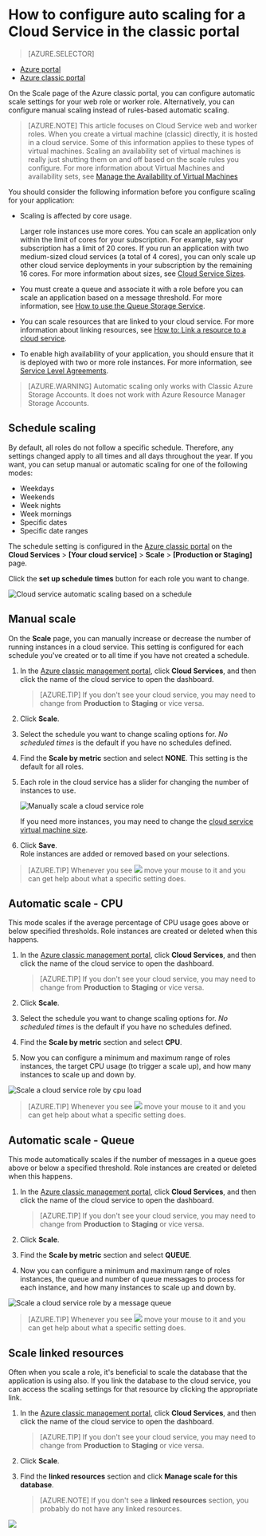 <properties
	pageTitle="Auto scale a cloud service in the portal | Azure"
	description="(classic) Learn how to use the classic portal to configure auto scale rules for a cloud service web role or worker role in Azure."
	services="cloud-services"
	documentationCenter=""
	authors="Thraka"
	manager="timlt"
	editor=""/>

<tags
	ms.service="cloud-services"
	ms.workload="tbd"
	ms.tgt_pltfrm="na"
	ms.devlang="na"
	ms.topic="article"
	ms.date="02/27/2017"
	ms.author="adegeo"
	wacn.date=""/>


# How to configure auto scaling for a Cloud Service in the classic portal

> [AZURE.SELECTOR]
- [Azure portal](/documentation/articles/cloud-services-how-to-scale-portal/)
- [Azure classic portal](/documentation/articles/cloud-services-how-to-scale/)

On the Scale page of the Azure classic portal, you can configure automatic scale settings for your web role or worker role. Alternatively, you can configure manual scaling instead of rules-based automatic scaling.

>[AZURE.NOTE] This article focuses on Cloud Service web and worker roles. When you create a virtual machine (classic) directly, it is hosted in a cloud service. Some of this information applies to these types of virtual machines. Scaling an availability set of virtual machines is really just shutting them on and off based on the scale rules you configure. For more information about Virtual Machines and availability sets, see [Manage the Availability of Virtual Machines](../virtual-machines/virtual-machines-windows-classic-configure-availability.md)

You should consider the following information before you configure scaling for your application:

- Scaling is affected by core usage.

    Larger role instances use more cores. You can scale an application only within the limit of cores for your subscription. For example, say your subscription has a limit of 20 cores. If you run an application with two medium-sized cloud services (a total of 4 cores), you can only scale up other cloud service deployments in your subscription by the remaining 16 cores. For more information about sizes, see [Cloud Service Sizes](cloud-services-sizes-specs.md).

- You must create a queue and associate it with a role before you can scale an application based on a message threshold. For more information, see [How to use the Queue Storage Service](/documentation/articles/storage-dotnet-how-to-use-queues/).

- You can scale resources that are linked to your cloud service. For more information about linking resources, see [How to: Link a resource to a cloud service](/documentation/articles/cloud-services-how-to-manage/#how-to-link-a-resource-to-a-cloud-service).

- To enable high availability of your application, you should ensure that it is deployed with two or more role instances. For more information, see [Service Level Agreements](/support/legal/sla).

> [AZURE.WARNING]
> Automatic scaling only works with Classic Azure Storage Accounts. It does not work with Azure Resource Manager Storage Accounts.

## Schedule scaling
By default, all roles do not follow a specific schedule. Therefore, any settings changed apply to all times and all days throughout the year. If you want, you can setup manual or automatic scaling for one of the following modes:

- Weekdays
- Weekends
- Week nights
- Week mornings
- Specific dates
- Specific date ranges

The schedule setting is configured in the [Azure classic portal](https://manage.windowsazure.cN/) on the  
**Cloud Services** > **\[Your cloud service\]** > **Scale** > **\[Production or Staging\]** page.

Click the **set up schedule times** button for each role you want to change.

![Cloud service automatic scaling based on a schedule][scale_schedules]

## Manual scale
On the **Scale** page, you can manually increase or decrease the number of running instances in a cloud service. This setting is configured for each schedule you've created or to all time if you have not created a schedule.

1. In the [Azure classic management portal](https://manage.windowsazure.cn), click **Cloud Services**, and then click the name of the cloud service to open the dashboard.

    > [AZURE.TIP] If you don't see your cloud service, you may need to change from **Production** to **Staging** or vice versa.

2. Click **Scale**.
3. Select the schedule you want to change scaling options for. *No scheduled times* is the default if you have no schedules defined.
4. Find the **Scale by metric** section and select **NONE**. This setting is the default for all roles.
5. Each role in the cloud service has a slider for changing the number of instances to use.

    ![Manually scale a cloud service role][manual_scale]

    If you need more instances, you may need to change the [cloud service virtual machine size](/documentation/articles/cloud-services-sizes-specs/).

6. Click **Save**.  
   Role instances are added or removed based on your selections.

>[AZURE.TIP] Whenever you see ![][tip_icon] move your mouse to it and you can get help about what a specific setting does.

## Automatic scale - CPU
This mode scales if the average percentage of CPU usage goes above or below specified thresholds. Role instances are created or deleted when this happens.

1. In the [Azure classic management portal](https://manage.windowsazure.cn), click **Cloud Services**, and then click the name of the cloud service to open the dashboard.

    > [AZURE.TIP] If you don't see your cloud service, you may need to change from **Production** to **Staging** or vice versa.

2. Click **Scale**.
3. Select the schedule you want to change scaling options for. *No scheduled times* is the default if you have no schedules defined.
4. Find the **Scale by metric** section and select **CPU**.

5. Now you can configure a minimum and maximum range of roles instances, the target CPU usage (to trigger a scale up), and how many instances to scale up and down by.

![Scale a cloud service role by cpu load][cpu_scale]

>[AZURE.TIP] Whenever you see ![][tip_icon] move your mouse to it and you can get help about what a specific setting does.

## Automatic scale - Queue
This mode automatically scales if the number of messages in a queue goes above or below a specified threshold. Role instances are created or deleted when this happens.

1. In the [Azure classic management portal](https://manage.windowsazure.cn), click **Cloud Services**, and then click the name of the cloud service to open the dashboard.

    > [AZURE.TIP] If you don't see your cloud service, you may need to change from **Production** to **Staging** or vice versa.

2. Click **Scale**.
3. Find the **Scale by metric** section and select **QUEUE**.
4. Now you can configure a minimum and maximum range of roles instances, the queue and number of queue messages to process for each instance, and how many instances to scale up and down by.

![Scale a cloud service role by a message queue][queue_scale]

>[AZURE.TIP] Whenever you see ![][tip_icon] move your mouse to it and you can get help about what a specific setting does.

## Scale linked resources
Often when you scale a role, it's beneficial to scale the database that the application is using also. If you link the database to the cloud service, you can access the scaling settings for that resource by clicking the appropriate link.

1. In the [Azure classic management portal](https://manage.windowsazure.cn), click **Cloud Services**, and then click the name of the cloud service to open the dashboard.

    > [AZURE.TIP] If you don't see your cloud service, you may need to change from **Production** to **Staging** or vice versa.

2. Click **Scale**.
3. Find the **linked resources** section and click **Manage scale for this database**.

    > [AZURE.NOTE] If you don't see a **linked resources** section, you probably do not have any linked resources.

![][linked_resource]


[manual_scale]: ./media/cloud-services-how-to-scale/manual-scale.png
[queue_scale]: ./media/cloud-services-how-to-scale/queue-scale.png
[cpu_scale]: ./media/cloud-services-how-to-scale/cpu-scale.png
[tip_icon]: ./media/cloud-services-how-to-scale/tip.png
[scale_schedules]: ./media/cloud-services-how-to-scale/schedules.png
[scale_popup]: ./media/cloud-services-how-to-scale/schedules-dialog.png
[linked_resource]: ./media/cloud-services-how-to-scale/linked-resources.png
